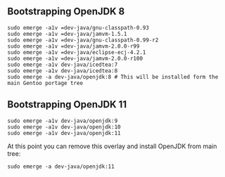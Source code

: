 ## Bootstrapping OpenJDK 8

```
sudo emerge -a1v =dev-java/gnu-classpath-0.93
sudo emerge -a1v =dev-java/jamvm-1.5.1
sudo emerge -a1v =dev-java/gnu-classpath-0.99-r2
sudo emerge -a1v =dev-java/jamvm-2.0.0-r99
sudo emerge -a1v =dev-java/eclipse-ecj-4.2.1
sudo emerge -a1v =dev-java/jamvm-2.0.0-r100
sudo emerge -a1v dev-java/icedtea:7
sudo emerge -a1v dev-java/icedtea:8
sudo emerge -a dev-java/openjdk:8 # This will be installed form the main Gentoo portage tree
```

## Bootstrapping OpenJDK 11
```
sudo emerge -a1v dev-java/openjdk:9
sudo emerge -a1v dev-java/openjdk:10
sudo emerge -a1v dev-java/openjdk:11
```
At this point you can remove this overlay and install OpenJDK from main tree:
```
sudo emerge -a dev-java/openjdk:11
```
